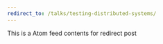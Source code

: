 ```yaml
---
redirect_to: /talks/testing-distributed-systems/
---
```

This is a Atom feed contents for redirect post
